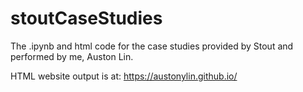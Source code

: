 # stoutCaseStudies
The .ipynb and html code for the case studies provided by Stout and performed by me, Auston Lin.

HTML website output is at: https://austonylin.github.io/
